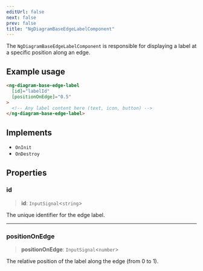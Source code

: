 ```yaml
---
editUrl: false
next: false
prev: false
title: "NgDiagramBaseEdgeLabelComponent"
---
```


The `NgDiagramBaseEdgeLabelComponent` is responsible for displaying a label at a specific position along an edge.

## Example usage
```html
<ng-diagram-base-edge-label
  [id]="labelId"
  [positionOnEdge]="0.5"
>
  <!-- Any label content here (text, icon, button) -->
</ng-diagram-base-edge-label>
```

## Implements

- `OnInit`
- `OnDestroy`

## Properties

### id

> **id**: `InputSignal`\<`string`\>

The unique identifier for the edge label.

***

### positionOnEdge

> **positionOnEdge**: `InputSignal`\<`number`\>

The relative position of the label along the edge (from 0 to 1).
